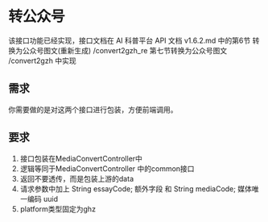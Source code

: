 # 转公众号
该接口功能已经实现，接口文档在 AI 科普平台 API 文档 v1.6.2.md 中的第6节 转换为公众号图文(重新生成) /convert2gzh_re   第七节转换为公众号图文 /convert2gzh 中实现

## 需求
你需要做的是对这两个接口进行包装，方便前端调用。

## 要求
1. 接口包装在MediaConvertController中
2. 逻辑等同于MediaConvertController 中的common接口
3. 返回不要透传，而是包装上游的data
4. 请求参数中加上 String essayCode; 额外字段 和 String mediaCode; 媒体唯一编码 uuid
5. platform类型固定为ghz